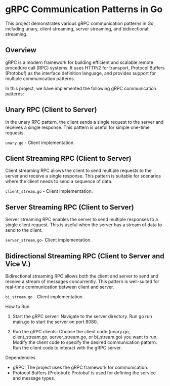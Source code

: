 # gRPC Communication Patterns in Go

This project demonstrates various gRPC communication patterns in Go, including unary, 
client streaming, server streaming, and bidirectional streaming.

## Overview

gRPC is a modern framework for building efficient and scalable remote procedure 
call (RPC) systems. It uses HTTP/2 for transport, Protocol Buffers (Protobuf) 
as the interface definition language, and provides support for multiple 
communication patterns.

In this project, we have implemented the following gRPC communication patterns:

## Unary RPC (Client to Server)

In the unary RPC pattern, the client sends a single request to the server and 
receives a single response. This pattern is useful for simple one-time requests.

`unary.go` - Client implementation.

## Client Streaming RPC (Client to Server)

Client streaming RPC allows the client to send multiple requests to the server 
and receive a single response. This pattern is suitable for scenarios where 
the client needs to send a sequence of data.

`client_stream.go` - Client implementation.

## Server Streaming RPC (Client to Server)

Server streaming RPC enables the server to send multiple responses to a single 
client request. This is useful when the server has a stream of data to send 
to the client.

`server_stream.go`- Client implementation.

## Bidirectional Streaming RPC (Client to Server and Vice V.)

Bidirectional streaming RPC allows both the client and server to send 
and receive a stream of messages concurrently. This pattern is 
well-suited for real-time communication between client and server.

`bi_stream.go` - Client implementation.

How to Run

1. Start the gRPC server:
   Navigate to the server directory.
   Run go run main.go to start the server on port 8080.

2. Run the gRPC clients:
   Choose the client code (unary.go, client_stream.go, server_stream.go, or bi_stream.go) you want to run.
   Modify the client code to specify the desired communication pattern.
   Run the client code to interact with the gRPC server.

Dependencies

- gRPC: The project uses the gRPC framework for communication.
- Protocol Buffers (Protobuf): Protobuf is used for defining the service and message types.
